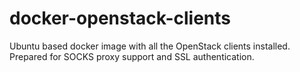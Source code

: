 # docker-openstack-clients
Ubuntu based docker image with all the OpenStack clients installed. Prepared for SOCKS proxy support and SSL authentication.
